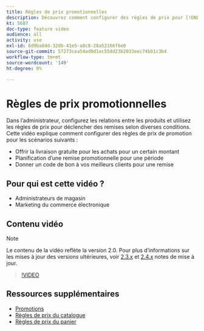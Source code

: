 ```yaml
---
title: Règles de prix promotionnelles
description: Découvrez comment configurer des règles de prix pour [!DNL Commerce] promotions storefront pour trois scénarios courants.
kt: 5607
doc-type: feature video
audience: all
activity: use
exl-id: 8d9ba8dd-32db-41e5-a8c8-28a52166f6e0
source-git-commit: 57273cea54ad0d1ec55dd23b2033eec74bb1c3b4
workflow-type: tm+mt
source-wordcount: '149'
ht-degree: 0%

---
```


# Règles de prix promotionnelles

Dans l’administrateur, configurez les relations entre les produits et utilisez les règles de prix pour déclencher des remises selon diverses conditions. Cette vidéo explique comment configurer des règles de prix de promotion pour les scénarios suivants :

- Offrir la livraison gratuite pour les achats pour un certain montant
- Planification d’une remise promotionnelle pour une période
- Donner un code de bon à vos meilleurs clients pour une remise

## Pour qui est cette vidéo ?

- Administrateurs de magasin
- Marketing du commerce électronique

## Contenu vidéo

>[!NOTE]
>
>Le contenu de la vidéo reflète la version 2.0. Pour plus d’informations sur les mises à jour des versions ultérieures, voir [2.3.x](https://devdocs.magento.com/guides/v2.3/release-notes/bk-release-notes.html) et [2.4.x](https://devdocs.magento.com/guides/v2.4/release-notes/bk-release-notes.html) notes de mise à jour.

>[!VIDEO](https://video.tv.adobe.com/v/35773?quality=12&learn=on)

## Ressources supplémentaires

- [Promotions](https://docs.magento.com/user-guide/marketing/promotions.html)
- [Règles de prix du catalogue](https://docs.magento.com/user-guide/marketing/price-rules-catalog.html)
- [Règles de prix du panier](https://docs.magento.com/user-guide/marketing/price-rules-cart.html)
